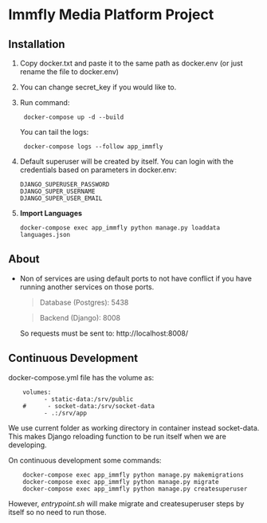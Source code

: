 # Immfly Media Platform Project

## Installation

1. Copy docker.txt and paste it to the same path as docker.env (or just rename the file to docker.env)
2. You can change secret_key if you would like to.
3. Run command:

        docker-compose up -d --build

    You can tail the logs:

        docker-compose logs --follow app_immfly

4. Default superuser will be created by itself. You can login with the credentials based on parameters in docker.env:
   
       DJANGO_SUPERUSER_PASSWORD
       DJANGO_SUPER_USERNAME
       DJANGO_SUPER_USER_EMAIL

5. **Import Languages**

       docker-compose exec app_immfly python manage.py loaddata languages.json


## About

- Non of services are using default ports to not have conflict if you have running another services on those ports.

   > Database (Postgres): 5438

   > Backend (Django): 8008

   So requests must be sent to: http://localhost:8008/


## Continuous Development

docker-compose.yml file has the volume as:

        volumes:
              - static-data:/srv/public
        #      - socket-data:/srv/socket-data
              - .:/srv/app

We use current folder as working directory in container instead socket-data. 
This makes Django reloading function to be run itself when we are developing.

On continuous development some commands:

        docker-compose exec app_immfly python manage.py makemigrations
        docker-compose exec app_immfly python manage.py migrate
        docker-compose exec app_immfly python manage.py createsuperuser

However, *entrypoint.sh* will make migrate and createsuperuser steps by itself so no need to run those.

